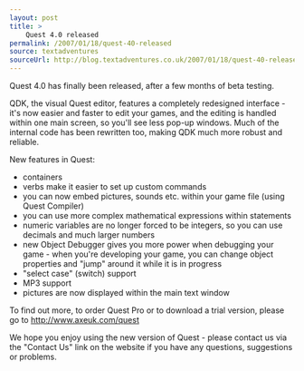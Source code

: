 ```yaml
---
layout: post
title: >
    Quest 4.0 released
permalink: /2007/01/18/quest-40-released
source: textadventures
sourceUrl: http://blog.textadventures.co.uk/2007/01/18/quest-40-released/
---
```

Quest 4.0 has finally been released, after a few months of beta testing.

QDK, the visual Quest editor, features a completely redesigned interface - it's now easier and faster to edit your games, and the editing is handled within one main screen, so you'll see less pop-up windows. Much of the internal code has been rewritten too, making QDK much more robust and reliable.

New features in Quest:
<ul>
	<li>containers</li>
	<li>verbs make it easier to set up custom commands</li>
	<li>you can now embed pictures, sounds etc. within your game file (using Quest Compiler)</li>
	<li>you can use more complex mathematical expressions within statements</li>
	<li>numeric variables are no longer forced to be integers, so you can use decimals and much larger numbers</li>
	<li>new Object Debugger gives you more power when debugging your game - when you're developing your game, you can change object properties and "jump" around it while it is in progress</li>
	<li>"select case" (switch) support</li>
	<li>MP3 support</li>
	<li>pictures are now displayed within the main text window</li>
</ul>
To find out more, to order Quest Pro or to download a trial version, please go to <a href="http://www.axeuk.com/quest">http://www.axeuk.com/quest</a>

We hope you enjoy using the new version of Quest - please contact us via the "Contact Us" link on the website if you have any questions, suggestions or problems.